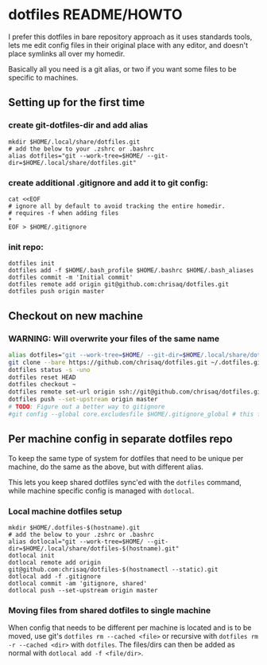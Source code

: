 # dotfiles README/HOWTO

I prefer this dotfiles in bare repository approach as it uses standards tools,
lets me edit config files in their original place with any editor,
and doesn't place symlinks all over my homedir.

Basically all you need is a git alias, or two if you want some files to be specific to machines.

## Setting up for the first time

### create git-dotfiles-dir and add alias

```
mkdir $HOME/.local/share/dotfiles.git
# add the below to your .zshrc or .bashrc
alias dotfiles="git --work-tree=$HOME/ --git-dir=$HOME/.local/share/dotfiles.git"
```

### create additional .gitignore and add it to git config:

```
cat <<EOF
# ignore all by default to avoid tracking the entire homedir.
# requires -f when adding files
*
EOF > $HOME/.gitignore
```

### init repo:

```
dotfiles init
dotfiles add -f $HOME/.bash_profile $HOME/.bashrc $HOME/.bash_aliases
dotfiles commit -m 'Initial commit'
dotfiles remote add origin git@github.com:chrisaq/dotfiles.git
dotfiles push origin master
```

## Checkout on new machine
### WARNING: Will overwrite your files of the same name
```sh
alias dotfiles="git --work-tree=$HOME/ --git-dir=$HOME/.local/share/dotfiles.git"
git clone --bare https://github.com/chrisaq/dotfiles.git ~/.dotfiles.git
dotfiles status -s -uno
dotfiles reset HEAD
dotfiles checkout ~
dotfiles remote set-url origin ssh://git@github.com/chrisaq/dotfiles.git
dotfiles push --set-upstream origin master
# TODO: Figure out a better way to gitignore
#git config --global core.excludesfile $HOME/.gitignore_global # this file was created on the initial setup
```

## Per machine config in separate dotfiles repo

To keep the same type of system for dotfiles that need to be unique per machine,
do the same as the above, but with different alias.

This lets you keep shared dotfiles sync'ed with the `dotfiles` command, while machine
specific config is managed with `dotlocal`.

### Local machine dotfiles setup

```
mkdir $HOME/.dotfiles-$(hostname).git
# add the below to your .zshrc or .bashrc
alias dotlocal="git --work-tree=$HOME/ --git-dir=$HOME/.local/share/dotfiles-$(hostname).git"
dotlocal init
dotlocal remote add origin git@github.com:chrisaq/dotfiles-$(hostnamectl --static).git
dotlocal add -f .gitignore
dotlocal commit -am 'gitignore, shared'
dotlocal push --set-upstream origin master
```

### Moving files from shared dotfiles to single machine

When config that needs to be different per machine is located and is to be moved,
use git's `dotfiles rm --cached <file>` or recursive with `dotfiles rm -r --cached <dir>` with `dotfiles`.
The files/dirs can then be added as normal with `dotlocal add -f <file/dir>`.


